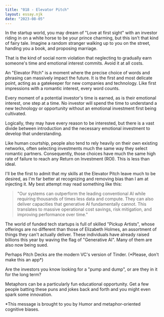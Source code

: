```yaml
---
title: "018 - Elevator Pitch"
layout: essay.njk
date: "2023-08-05"
---
```


In the startup world, you may dream of "Love at first sight" with an investor riding in on a white horse to be your prince charming, but this isn't that kind of fairy tale. Imagine a random stranger walking up to you on the street, handing you a book, and proposing marriage.

That is the kind of social norm violation that neglecting to gradually earn someone's time and emotional interest commits. Avoid it at all costs.

An "Elevator Pitch" is a moment where the precise choice of words and phrasing can massively impact the future. It is the first and most delicate point, acting as a gatekeeper for new companies and technology. Like first impressions with a romantic interest, every word counts.

Every moment of a potential investor's time is earned, as is their emotional interest, one step at a time. No investor will spend the time to understand a new technology or opportunity without an emotional investment first being cultivated.

Logically, they may have every reason to be interested, but there is a vast divide between introduction and the necessary emotional investment to develop that understanding.

Like human courtship, people also tend to rely heavily on their own existing networks, often selecting investments much the same way they select romantic partners. Consequently, those choices have much the same high rate of failure to reach any Return on Investment (ROI). This is less than ideal.

I'll be the first to admit that my skills at the Elevator Pitch leave much to be desired, as I'm far better at recognizing and removing bias than I am at injecting it. My best attempt may read something like this:

> "Our systems can outperform the leading conventional AI while requiring thousands of times less data and compute. They can also deliver capacities that generative AI fundamentally cannot. This translates to massive operational cost savings, risk mitigation, and improving performance over time."

The world of funded tech startups is full of skilled "Pickup Artists", whose offerings are no different than those of Elizabeth Holmes, an assortment of things they can't actually deliver. These individuals have already raised billions this year by waving the flag of "Generative AI". Many of them are also now being sued.

Perhaps Pitch Decks are the modern VC's version of Tinder. (\*Please, don't make this an app\*)

Are the investors you know looking for a "pump and dump", or are they in it for the long term?

Metaphors can be a particularly fun educational opportunity. Get a few people batting these puns and jokes back and forth and you might even spark some innovation.

\*This message is brought to you by Humor and metaphor-oriented cognitive biases.